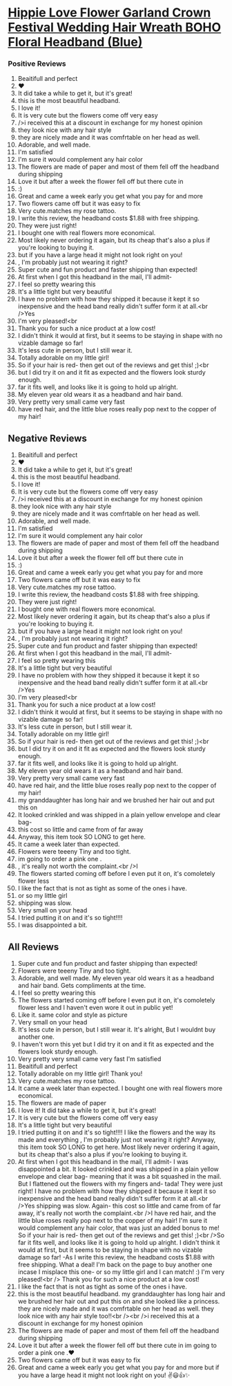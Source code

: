 # [Hippie Love Flower Garland Crown Festival Wedding Hair Wreath BOHO Floral Headband (Blue)](https://products.checkmycream.com/products/Hippie-Love-Flower-Garland-Crown-Festival-Wedding-Hair-Wreath-BOHO-Floral-Headband-(Blue).html)

### Positive Reviews

<ol>
      <li>Beaitifull and perfect</li>
      <li>♥</li>
      <li>It did take a while to get it, but it&#x27;s great!</li>
      <li>this is the most beautiful headband.</li>
      <li>I love it!</li>
      <li>It is very cute but the flowers come off very easy</li>
      <li>/&gt;i received this at a discount in exchange for my honest opinion</li>
      <li>they look nice with any hair style</li>
      <li>they are nicely made and it was comfrtable on her head as well.</li>
      <li>Adorable, and well made.</li>
      <li>I&#x27;m satisfied</li>
      <li>I&#x27;m sure it would complement any hair color</li>
      <li>The flowers are made of paper and most of them fell off the headband during shipping</li>
      <li>Love it but after a week the flower fell off but there cute in</li>
      <li>:)</li>
      <li>Great and came a week early you get what you pay for and more</li>
      <li>Two flowers came off but it was easy to fix</li>
      <li>Very cute.matches my rose tattoo.</li>
      <li>I write this review, the headband costs $1.88 with free shipping.</li>
      <li>They were just right!</li>
      <li>I bought one with real flowers more economical.</li>
      <li>Most likely never ordering it again, but its cheap that&#x27;s also a plus if you&#x27;re looking to buying it.</li>
      <li>but if you have a large head it might not look right on you!</li>
      <li>, I&#x27;m probably just not wearing it right?</li>
      <li>Super cute and fun product and faster shipping than expected!</li>
      <li>At first when I got this headband in the mail, I&#x27;ll admit-</li>
      <li>I feel so pretty wearing this</li>
      <li>It&#x27;s a little tight but very beautiful</li>
      <li>I have no problem with how they shipped it because it kept it so inexpensive and the head band really didn&#x27;t suffer form it at all.&lt;br /&gt;Yes</li>
      <li>I&#x27;m very pleased!&lt;br</li>
      <li>Thank you for such a nice product at a low cost!</li>
      <li>I didn&#x27;t think it would at first, but it seems to be staying in shape with no vizable damage so far!</li>
      <li>It&#x27;s less cute in person, but I still wear it.</li>
      <li>Totally adorable on my little girl!</li>
      <li>So if your hair is red- then get out of the reviews and get this! ;)&lt;br</li>
      <li>but I did try it on and it fit as expected and the flowers look sturdy enough.</li>
      <li>far it fits well, and looks like it is going to hold up alright.</li>
      <li>My eleven year old wears it as a headband and hair band.</li>
      <li>Very pretty very small came very fast</li>
      <li>have red hair, and the little blue roses really pop next to the copper of my hair!</li>
</ol>


<h2>Negative Reviews</h2>
<ol>
<li> Beaitifull and perfect</li>
<li> ♥</li>
<li> It did take a while to get it, but it&#x27;s great!</li>
<li> this is the most beautiful headband.</li>
<li> I love it!</li>
<li> It is very cute but the flowers come off very easy</li>
<li> /&gt;i received this at a discount in exchange for my honest opinion</li>
<li> they look nice with any hair style</li>
<li> they are nicely made and it was comfrtable on her head as well.</li>
<li> Adorable, and well made.</li>
<li> I&#x27;m satisfied</li>
<li> I&#x27;m sure it would complement any hair color</li>
<li> The flowers are made of paper and most of them fell off the headband during shipping</li>
<li> Love it but after a week the flower fell off but there cute in</li>
<li> :)</li>
<li> Great and came a week early you get what you pay for and more</li>
<li> Two flowers came off but it was easy to fix</li>
<li> Very cute.matches my rose tattoo.</li>
<li> I write this review, the headband costs $1.88 with free shipping.</li>
<li> They were just right!</li>
<li> I bought one with real flowers more economical.</li>
<li> Most likely never ordering it again, but its cheap that&#x27;s also a plus if you&#x27;re looking to buying it.</li>
<li> but if you have a large head it might not look right on you!</li>
<li> , I&#x27;m probably just not wearing it right?</li>
<li> Super cute and fun product and faster shipping than expected!</li>
<li> At first when I got this headband in the mail, I&#x27;ll admit-</li>
<li> I feel so pretty wearing this</li>
<li> It&#x27;s a little tight but very beautiful</li>
<li> I have no problem with how they shipped it because it kept it so inexpensive and the head band really didn&#x27;t suffer form it at all.&lt;br /&gt;Yes</li>
<li> I&#x27;m very pleased!&lt;br</li>
<li> Thank you for such a nice product at a low cost!</li>
<li> I didn&#x27;t think it would at first, but it seems to be staying in shape with no vizable damage so far!</li>
<li> It&#x27;s less cute in person, but I still wear it.</li>
<li> Totally adorable on my little girl!</li>
<li> So if your hair is red- then get out of the reviews and get this! ;)&lt;br</li>
<li> but I did try it on and it fit as expected and the flowers look sturdy enough.</li>
<li> far it fits well, and looks like it is going to hold up alright.</li>
<li> My eleven year old wears it as a headband and hair band.</li>
<li> Very pretty very small came very fast</li>
<li> have red hair, and the little blue roses really pop next to the copper of my hair!</li>
<li> my granddaughter has long hair and we brushed her hair out and put this on</li>
<li> It looked crinkled and was shipped in a plain yellow envelope and clear bag-</li>
<li> this cost so little and came from of far away</li>
<li> Anyway, this item took SO LONG to get here.</li>
<li> It came a week later than expected.</li>
<li> Flowers were teeeny Tiny and too tight.</li>
<li> im  going to order a pink one .</li>
<li> , it&#x27;s really not worth the complaint.&lt;br /&gt;I</li>
<li> The flowers started coming off before I even put it on, it&#x27;s comoletely flower less</li>
<li> I like the fact that is not as tight as some of the ones i have.</li>
<li> or so my little girl</li>
<li> shipping was slow.</li>
<li> Very small on your head</li>
<li> I tried putting it on and it&#x27;s so tight!!!!</li>
<li> I was disappointed a bit.</li>
</ol>

<h2>All Reviews</h2>

<ol>
    <li> Super cute and fun product and faster shipping than expected!</li>
    <li> Flowers were teeeny Tiny and too tight.</li>
    <li> Adorable, and well made. My eleven year old wears it as a headband and hair band. Gets compliments at the time.</li>
    <li> I feel so pretty wearing this</li>
    <li> The flowers started coming off before I even put it on, it&#x27;s comoletely flower less and I haven&#x27;t even wore it out in public yet!</li>
    <li> Like it. same color and style as picture</li>
    <li> Very small on your head</li>
    <li> It&#x27;s less cute in person, but I still wear it. It&#x27;s alright, But I wouldnt buy another one.</li>
    <li> I haven&#x27;t worn this yet but I did try it on and it fit as expected and the flowers look sturdy enough.</li>
    <li> Very pretty very small came very fast I&#x27;m satisfied</li>
    <li> Beaitifull and perfect</li>
    <li> Totally adorable on my little girl! Thank you!</li>
    <li> Very cute.matches my rose tattoo.</li>
    <li> It came a week later than expected. I bought one with real flowers more economical.</li>
    <li> The flowers are made of paper</li>
    <li> I love it! It did take a while to get it, but it&#x27;s great!</li>
    <li> It is very cute but the flowers come off very easy</li>
    <li> It&#x27;s a little tight but very beautiful</li>
    <li> I tried putting it on and it&#x27;s so tight!!!! I like the flowers and the way its made and everything , I&#x27;m probably just not wearing it right? Anyway, this item took SO LONG to get here. Most likely never ordering it again, but its cheap that&#x27;s also a plus if you&#x27;re looking to buying it.</li>
    <li> At first when I got this headband in the mail, I&#x27;ll admit- I was disappointed a bit. It looked crinkled and was shipped in a plain yellow envelope and clear bag- meaning that it was a bit squashed in the mail. But I flattened out the flowers with my fingers and- tada! They were just right! I have no problem with how they shipped it because it kept it so inexpensive and the head band really didn&#x27;t suffer form it at all.&lt;br /&gt;Yes shipping was slow. Again- this cost so little and came from of far away, it&#x27;s really not worth the complaint.&lt;br /&gt;I have red hair, and the little blue roses really pop next to the copper of my hair! I&#x27;m sure it would complement any hair color, that was just an added bonus to me! So if your hair is red- then get out of the reviews and get this! ;)&lt;br /&gt;So far it fits well, and looks like it is going to hold up alright. I didn&#x27;t think it would at first, but it seems to be staying in shape with no vizable damage so far! -As I write this review, the headband costs $1.88 with free shipping. What a deal! I&#x27;m back on the page to buy another one incase I misplace this one- or so my little girl and I can match! :) I&#x27;m very pleased!&lt;br /&gt; Thank you for such a nice product at a low cost!</li>
    <li> I like the fact that is not as tight as some of the ones i have.</li>
    <li> this is the most beautiful headband. my granddaughter has long hair and we brushed her hair out and put this on and she looked like a princess. they are nicely made and it was comfrtable on her head as well. they look nice with any hair style too!!&lt;br /&gt;&lt;br /&gt;i received this at a discount in exchange for my honest opinion</li>
    <li> The flowers are made of paper and most of them fell off the headband during shipping</li>
    <li> Love it but after a week the flower fell off but there cute in im  going to order a pink one .♥️</li>
    <li> Two flowers came off but it was easy to fix</li>
    <li> Great and came a week early you get what you pay for and more but if you have a large head it might not look right on you! ✌️😃👍✨</li>
</ol>




